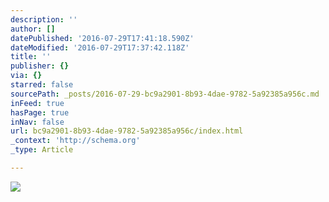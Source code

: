 ```yaml
---
description: ''
author: []
datePublished: '2016-07-29T17:41:18.590Z'
dateModified: '2016-07-29T17:37:42.118Z'
title: ''
publisher: {}
via: {}
starred: false
sourcePath: _posts/2016-07-29-bc9a2901-8b93-4dae-9782-5a92385a956c.md
inFeed: true
hasPage: true
inNav: false
url: bc9a2901-8b93-4dae-9782-5a92385a956c/index.html
_context: 'http://schema.org'
_type: Article

---
```

![](https://the-grid-user-content.s3-us-west-2.amazonaws.com/390e77cb-1064-4de1-ac21-13ef20784c18.jpg)